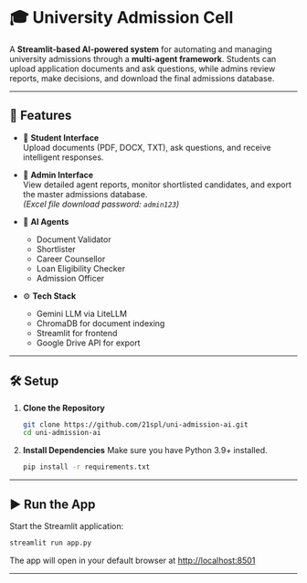 # 🎓 University Admission Cell

A **Streamlit-based AI-powered system** for automating and managing university admissions through a **multi-agent framework**. Students can upload application documents and ask questions, while admins review reports, make decisions, and download the final admissions database.

---
## 🚀 Features

- 🔹 **Student Interface**  
  Upload documents (PDF, DOCX, TXT), ask questions, and receive intelligent responses.

- 🔹 **Admin Interface**  
  View detailed agent reports, monitor shortlisted candidates, and export the master admissions database.  
  *(Excel file download password: `admin123`)*

- 🤖 **AI Agents**  
  - Document Validator  
  - Shortlister  
  - Career Counsellor  
  - Loan Eligibility Checker  
  - Admission Officer  

- ⚙️ **Tech Stack**  
  - Gemini LLM via LiteLLM  
  - ChromaDB for document indexing  
  - Streamlit for frontend  
  - Google Drive API for export

---

## 🛠️ Setup

1. **Clone the Repository**
   ```bash
   git clone https://github.com/21spl/uni-admission-ai.git
   cd uni-admission-ai
   ```
2. **Install Dependencies**
   Make sure you have Python 3.9+ installed.
   ```bash
   pip install -r requirements.txt
   ```
---

## ▶️ Run the App

Start the Streamlit application:

```bash
streamlit run app.py
```

The app will open in your default browser at [http://localhost:8501](http://localhost:8501)

---

